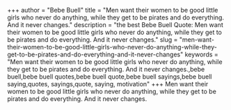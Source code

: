 +++
author = "Bebe Buell"
title = "Men want their women to be good little girls who never do anything, while they get to be pirates and do everything. And it never changes."
description = "the best Bebe Buell Quote: Men want their women to be good little girls who never do anything, while they get to be pirates and do everything. And it never changes."
slug = "men-want-their-women-to-be-good-little-girls-who-never-do-anything-while-they-get-to-be-pirates-and-do-everything-and-it-never-changes"
keywords = "Men want their women to be good little girls who never do anything, while they get to be pirates and do everything. And it never changes.,bebe buell,bebe buell quotes,bebe buell quote,bebe buell sayings,bebe buell saying,quotes, sayings,quote, saying, motivation"
+++
Men want their women to be good little girls who never do anything, while they get to be pirates and do everything. And it never changes.

